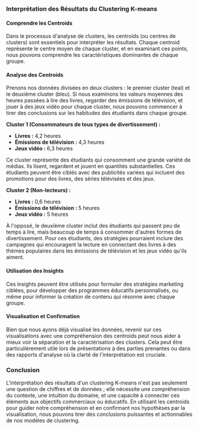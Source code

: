 ### Interprétation des Résultats du Clustering K-means

#### Comprendre les Centroids

Dans le processus d'analyse de clusters, les centroids (ou centres de clusters) sont essentiels pour interpréter les résultats. Chaque centroid représente le centre moyen de chaque cluster, et en examinant ces points, nous pouvons comprendre les caractéristiques dominantes de chaque groupe.

#### Analyse des Centroids

Prenons nos données divisées en deux clusters : le premier cluster (teal) et le deuxième cluster (bleu). Si nous examinons les valeurs moyennes des heures passées à lire des livres, regarder des émissions de télévision, et jouer à des jeux vidéo pour chaque cluster, nous pouvons commencer à tirer des conclusions sur les habitudes des étudiants dans chaque groupe.

**Cluster 1 (Consommateurs de tous types de divertissement) :**
- **Livres :** 4,2 heures
- **Émissions de télévision :** 4,3 heures
- **Jeux vidéo :** 6,3 heures

Ce cluster représente des étudiants qui consomment une grande variété de médias. Ils lisent, regardent et jouent en quantités substantielles. Ces étudiants peuvent être ciblés avec des publicités variées qui incluent des promotions pour des livres, des séries télévisées et des jeux.

**Cluster 2 (Non-lecteurs) :**
- **Livres :** 0,6 heures
- **Émissions de télévision :** 5 heures
- **Jeux vidéo :** 5 heures

À l'opposé, le deuxième cluster inclut des étudiants qui passent peu de temps à lire, mais beaucoup de temps à consommer d'autres formes de divertissement. Pour ces étudiants, des stratégies pourraient inclure des campagnes qui encouragent la lecture en connectant des livres à des thèmes populaires dans les émissions de télévision et les jeux vidéo qu'ils aiment.

#### Utilisation des Insights

Ces insights peuvent être utilisés pour formuler des stratégies marketing ciblées, pour développer des programmes éducatifs personnalisés, ou même pour informer la création de contenu qui résonne avec chaque groupe.

#### Visualisation et Confirmation

Bien que nous ayons déjà visualisé les données, revenir sur ces visualisations avec une compréhension des centroids peut nous aider à mieux voir la séparation et la caractérisation des clusters. Cela peut être particulièrement utile lors de présentations à des parties prenantes ou dans des rapports d'analyse où la clarté de l'interprétation est cruciale.

### Conclusion

L'interprétation des résultats d'un clustering K-means n'est pas seulement une question de chiffres et de données ; elle nécessite une compréhension du contexte, une intuition du domaine, et une capacité à connecter ces éléments aux objectifs commerciaux ou éducatifs. En utilisant les centroids pour guider notre compréhension et en confirmant nos hypothèses par la visualisation, nous pouvons tirer des conclusions puissantes et actionnables de nos modèles de clustering.
